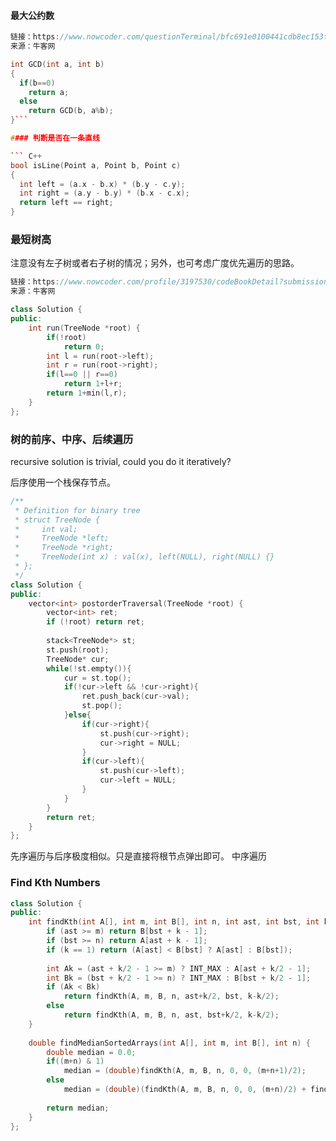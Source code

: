 #### 最大公约数

```C++
链接：https://www.nowcoder.com/questionTerminal/bfc691e0100441cdb8ec153f32540be2
来源：牛客网

int GCD(int a, int b)
{
  if(b==0)
    return a;
  else
    return GCD(b, a%b);
}```

#### 判断是否在一条直线

``` C++
bool isLine(Point a, Point b, Point c)
{
  int left = (a.x - b.x) * (b.y - c.y);
  int right = (a.y - b.y) * (b.x - c.x);
  return left == right;
}
```

### 最短树高

注意没有左子树或者右子树的情况；另外，也可考虑广度优先遍历的思路。

```C++
链接：https://www.nowcoder.com/profile/3197530/codeBookDetail?submissionId=9089980
来源：牛客网

class Solution {
public:
    int run(TreeNode *root) {
        if(!root)
            return 0;
        int l = run(root->left);
        int r = run(root->right);
        if(l==0 || r==0)
            return 1+l+r;
        return 1+min(l,r);
    }
};
```

### 树的前序、中序、后续遍历

recursive solution is trivial, could you do it iteratively?

后序使用一个栈保存节点。

```C++
/**
 * Definition for binary tree
 * struct TreeNode {
 *     int val;
 *     TreeNode *left;
 *     TreeNode *right;
 *     TreeNode(int x) : val(x), left(NULL), right(NULL) {}
 * };
 */
class Solution {
public:
    vector<int> postorderTraversal(TreeNode *root) {
        vector<int> ret;
        if (!root) return ret;
         
        stack<TreeNode*> st;
        st.push(root);
        TreeNode* cur;
        while(!st.empty()){
            cur = st.top();
            if(!cur->left && !cur->right){
                ret.push_back(cur->val);
                st.pop();
            }else{
                if(cur->right){
                    st.push(cur->right);
                    cur->right = NULL;
                }
                if(cur->left){
                    st.push(cur->left);
                    cur->left = NULL;
                }
            }
        }
        return ret;
    }
};
```

先序遍历与后序极度相似。只是直接将根节点弹出即可。
中序遍历

### Find Kth Numbers

```C++
class Solution {
public:
    int findKth(int A[], int m, int B[], int n, int ast, int bst, int k){
        if (ast >= m) return B[bst + k - 1];
        if (bst >= n) return A[ast + k - 1];
        if (k == 1) return (A[ast] < B[bst] ? A[ast] : B[bst]);
        
        int Ak = (ast + k/2 - 1 >= m) ? INT_MAX : A[ast + k/2 - 1];
        int Bk = (bst + k/2 - 1 >= n) ? INT_MAX : B[bst + k/2 - 1];
        if (Ak < Bk)
            return findKth(A, m, B, n, ast+k/2, bst, k-k/2);
        else
            return findKth(A, m, B, n, ast, bst+k/2, k-k/2);
    }
    
    double findMedianSortedArrays(int A[], int m, int B[], int n) {
    	double median = 0.0;
        if((m+n) & 1)
            median = (double)findKth(A, m, B, n, 0, 0, (m+n+1)/2);
        else
            median = (double)(findKth(A, m, B, n, 0, 0, (m+n)/2) + findKth(A, m, B, n, 0, 0, (m+n)/2+1)) / 2;
        
        return median;
    }
};
```

